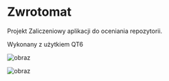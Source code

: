 # Zwrotomat
 
Projekt Zaliczeniowy aplikacji do oceniania repozytorii.

Wykonany z użytkiem QT6


![obraz](https://user-images.githubusercontent.com/72617707/150243408-eb689a92-0c32-44e5-ae90-7f0302515a86.png)


![obraz](https://user-images.githubusercontent.com/72617707/150243592-da152db8-6e0d-4c57-9e51-d9e0049ac8ef.png)

